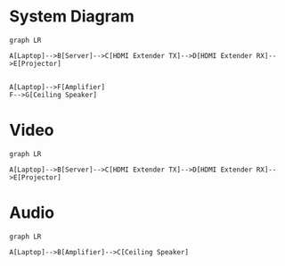 # System Diagram
```mermaid 
graph LR

A[Laptop]-->B[Server]-->C[HDMI Extender TX]-->D[HDMI Extender RX]-->E[Projector]


A[Laptop]-->F[Amplifier]
F-->G[Ceiling Speaker]
```

# Video
```mermaid 
graph LR

A[Laptop]-->B[Server]-->C[HDMI Extender TX]-->D[HDMI Extender RX]-->E[Projector]

```

# Audio 
```mermaid 
graph LR

A[Laptop]-->B[Amplifier]-->C[Ceiling Speaker]

```

